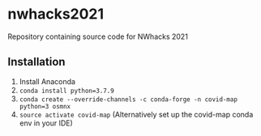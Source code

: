 # nwhacks2021
Repository containing source code for NWhacks 2021

## Installation

1)  Install Anaconda
2) `conda install python=3.7.9`
3) `conda create --override-channels -c conda-forge -n covid-map python=3 osmnx`
4) `source activate covid-map` (Alternatively set up the covid-map conda env in your IDE)